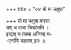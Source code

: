+++
title = "०४ यो मा चक्षुषा"

+++
यो मा चक्षुषा मनसा  
यश् च वाचा जिघांसति ।  
इन्द्रश् च तस्मा अग्निश् च-  
-एनांसि वहताम् इतः ॥